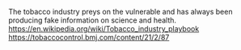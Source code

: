 The tobacco industry preys on the vulnerable and has always been producing fake information on science and health.
https://en.wikipedia.org/wiki/Tobacco_industry_playbook
https://tobaccocontrol.bmj.com/content/21/2/87